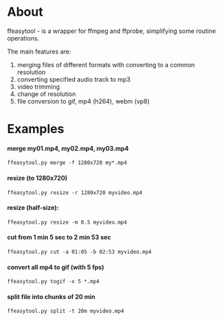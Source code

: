 # About
ffeasytool - is a wrapper for ffmpeg and ffprobe, simplifying some routine operations. 

The main features are: 
1. merging files of different formats with converting to a common resolution 
2. converting specified audio track to mp3
3. video trimming
4. change of resolution
5. file conversion to gif, mp4 (h264), webm (vp8)

# Examples
#### merge my01.mp4, my02.mp4, my03.mp4

`ffeasytool.py merge -f 1280x720 my*.mp4`

#### resize (to 1280x720)
`ffeasytool.py resize -r 1280x720 myvideo.mp4`

#### resize (half-size):
`ffeasytool.py resize -m 0.5 myvideo.mp4`

#### cut from 1 min 5 sec to 2 min 53 sec
`ffeasytool.py cut -a 01:05 -b 02:53 myvideo.mp4`

#### convert all mp4 to gif (with 5 fps)
`ffeasytool.py togif -x 5 *.mp4`

#### split file into chunks of 20 min
`ffeasytool.py split -t 20m myvideo.mp4`
